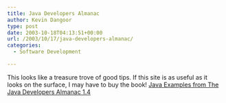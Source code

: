 ```yaml
---
title: Java Developers Almanac
author: Kevin Dangoor
type: post
date: 2003-10-18T04:13:51+00:00
url: /2003/10/17/java-developers-almanac/
categories:
  - Software Development

---
```

This looks like a treasure trove of good tips. If this site is as useful as it looks on the surface, I may have to buy the book! [Java Examples from The Java Developers Almanac 1.4][1]

 [1]: http://javaalmanac.com/ "Java Examples from The Java Developers Almanac 1.4"